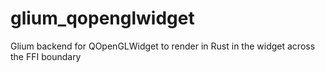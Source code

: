 # glium_qopenglwidget
Glium backend for QOpenGLWidget to render in Rust in the widget across the FFI boundary

